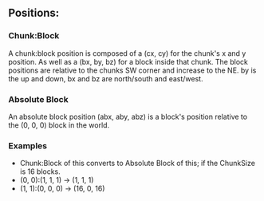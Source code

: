 ## Positions:
### Chunk:Block
A chunk:block position is composed of a (cx, cy) for the chunk's x and y position. As well as a (bx, by, bz) for a block inside that chunk. The block positions are relative to the chunks SW corner and increase to the NE. by is the up and down, bx and bz are north/south and east/west.
### Absolute Block
An absolute block position (abx, aby, abz) is a block's position relative to the (0, 0, 0) block in the world.
### Examples
- Chunk:Block of this converts to Absolute Block of this; if the ChunkSize is 16 blocks.
- (0, 0):(1, 1, 1) -> (1, 1, 1)
- (1, 1):(0, 0, 0) -> (16, 0, 16)
